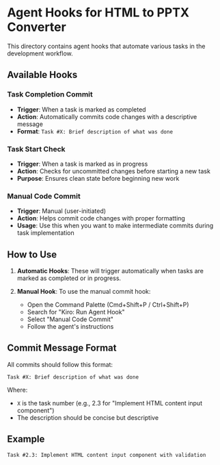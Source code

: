 # Agent Hooks for HTML to PPTX Converter

This directory contains agent hooks that automate various tasks in the development workflow.

## Available Hooks

### Task Completion Commit
- **Trigger**: When a task is marked as completed
- **Action**: Automatically commits code changes with a descriptive message
- **Format**: `Task #X: Brief description of what was done`

### Task Start Check
- **Trigger**: When a task is marked as in progress
- **Action**: Checks for uncommitted changes before starting a new task
- **Purpose**: Ensures clean state before beginning new work

### Manual Code Commit
- **Trigger**: Manual (user-initiated)
- **Action**: Helps commit code changes with proper formatting
- **Usage**: Use this when you want to make intermediate commits during task implementation

## How to Use

1. **Automatic Hooks**: These will trigger automatically when tasks are marked as completed or in progress.

2. **Manual Hook**: To use the manual commit hook:
   - Open the Command Palette (Cmd+Shift+P / Ctrl+Shift+P)
   - Search for "Kiro: Run Agent Hook"
   - Select "Manual Code Commit"
   - Follow the agent's instructions

## Commit Message Format

All commits should follow this format:
```
Task #X: Brief description of what was done
```

Where:
- `X` is the task number (e.g., 2.3 for "Implement HTML content input component")
- The description should be concise but descriptive

## Example

```
Task #2.3: Implement HTML content input component with validation
```